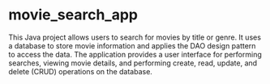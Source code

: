 # movie_search_app
This Java project allows users to search for movies by title or genre. It uses a database to store movie information and applies the DAO design pattern to access the data. The application provides a user interface for performing searches, viewing movie details, and performing create, read, update, and delete (CRUD) operations on the database.
